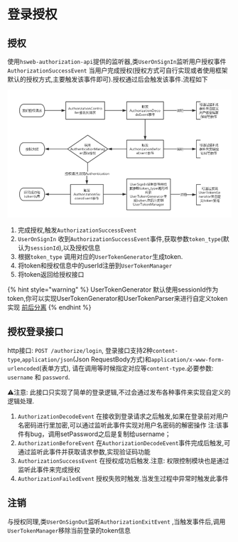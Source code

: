 # 登录授权

## 授权

使用`hsweb-authorization-api`提供的监听器,类`UserOnSignIn`监听用户授权事件`AuthorizationSuccessEvent` 当用户完成授权\(授权方式可自行实现或者使用框架默认的授权方式,主要触发该事件即可\).授权通过后会触发该事件.流程如下

![](../.gitbook/assets/autz-flow.png)

1. 完成授权,触发`AuthorizationSuccessEvent`
2. `UserOnSignIn` 收到`AuthorizationSuccessEvent`事件,获取参数`token_type`\(默认为`sessionId`\),以及授权信息
3. 根据`token_type` 调用对应的`UserTokenGenerator`生成token.
4. 将token和授权信息中的userId注册到`UserTokenManager`
5. 将token返回给授权接口

{% hint style="warning" %}
UserTokenGenerator 默认使用sessionId作为token,你可以实现UserTokenGenerator和UserTokenParser来进行自定义token实现 [前后分离](qian-hou-fen-li.md)
{% endhint %}

## 授权登录接口

http接口: `POST /authorize/login`, 登录接口支持2种`content-type`,`application/json`\(Json RequestBody方式\)和`application/x-www-form-urlencoded`\(表单方式\), 请在调用等时候指定对应等`content-type`.必要参数: `username` 和 `password`.

⚠️注意: 此接口只实现了简单的登录逻辑,不过会通过发布各种事件来实现自定义的逻辑处理.

1. `AuthorizationDecodeEvent` 在接收到登录请求之后触发,如果在登录前对用户名密码进行里加密,可以通过监听此事件实现对用户名密码的解密操作
注:该事件有bug，调用setPassword之后是复制给username；
2. `AuthorizationBeforeEvent` 在`AuthorizationDecodeEvent`事件完成后触发,可通过监听此事件并获取请求参数,实现验证码功能
3. `AuthorizationSuccessEvent` 在授权成功后触发.注意: 权限控制模块也是通过监听此事件来完成授权
4. `AuthorizationFailedEvent` 授权失败时触发.当发生过程中异常时触发此事件

## 注销

与授权同理,类`UserOnSignOut`监听`AuthorizationExitEvent` ,当触发事件后,调用`UserTokenManager`移除当前登录的token信息

